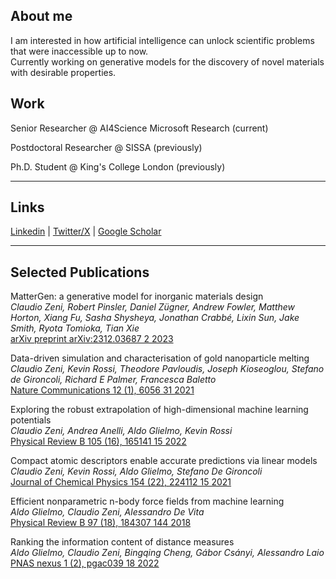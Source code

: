 ## About me

I am interested in how artificial intelligence can unlock scientific problems that were inaccessible up to now.\
Currently working on generative models for the discovery of novel materials with desirable properties.


## Work

Senior Researcher @ AI4Science Microsoft Research (current)

Postdoctoral Researcher @ SISSA (previously)

Ph.D. Student @ King's College London (previously)

_____________________________________________________
 
## Links

[Linkedin](https://www.linkedin.com/in/claudio-zeni/) | [Twitter/X](https://twitter.com/zany_cloud) | [Google Scholar](https://scholar.google.com/citations?user=QujxEwQAAAAJ&hl=en&oi=ao)

_____________________________________________________
 
## Selected Publications

MatterGen: a generative model for inorganic materials design\
*Claudio Zeni, Robert Pinsler, Daniel Zügner, Andrew Fowler, Matthew Horton, Xiang Fu, Sasha Shysheya, Jonathan Crabbé, Lixin Sun, Jake Smith, Ryota Tomioka, Tian Xie*\
[arXiv preprint arXiv:2312.03687	2	2023](https://arxiv.org/abs/2312.03687)

Data-driven simulation and characterisation of gold nanoparticle melting\
*Claudio Zeni, Kevin Rossi, Theodore Pavloudis, Joseph Kioseoglou, Stefano de Gironcoli, Richard E Palmer, Francesca Baletto*\
[Nature Communications 12 (1), 6056	31	2021](https://www.nature.com/articles/s41467-021-26199-7)

Exploring the robust extrapolation of high-dimensional machine learning potentials\
*Claudio Zeni, Andrea Anelli, Aldo Glielmo, Kevin Rossi*\
[Physical Review B 105 (16), 165141	15	2022](https://journals.aps.org/prb/abstract/10.1103/PhysRevB.105.165141)

Compact atomic descriptors enable accurate predictions via linear models\
*Claudio Zeni, Kevin Rossi, Aldo Glielmo, Stefano De Gironcoli*\
[Journal of Chemical Physics 154 (22), 224112	15	2021](https://pubs.aip.org/aip/jcp/article/154/22/224112/313389)

Efficient nonparametric n-body force fields from machine learning\
*Aldo Glielmo, Claudio Zeni, Alessandro De Vita*\
[Physical Review B 97 (18), 184307	144	2018](https://journals.aps.org/prb/abstract/10.1103/PhysRevB.97.184307)

Ranking the information content of distance measures\
*Aldo Glielmo, Claudio Zeni, Bingqing Cheng, Gábor Csányi, Alessandro Laio*\
[PNAS nexus 1 (2), pgac039	18	2022](https://academic.oup.com/pnasnexus/article/1/2/pgac039/6568571)
